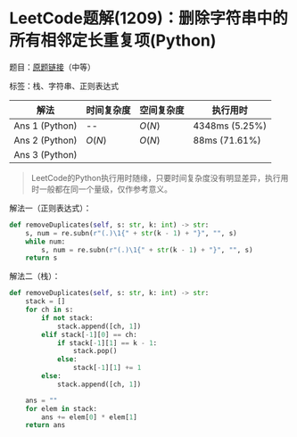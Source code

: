 # LeetCode题解(1209)：删除字符串中的所有相邻定长重复项(Python)

题目：[原题链接](https://leetcode-cn.com/problems/remove-all-adjacent-duplicates-in-string-ii/)（中等）

标签：栈、字符串、正则表达式

| 解法           | 时间复杂度 | 空间复杂度 | 执行用时       |
| -------------- | ---------- | ---------- | -------------- |
| Ans 1 (Python) | --         | $O(N)$     | 4348ms (5.25%) |
| Ans 2 (Python) | $O(N)$     | $O(N)$     | 88ms (71.61%)  |
| Ans 3 (Python) |            |            |                |

>  LeetCode的Python执行用时随缘，只要时间复杂度没有明显差异，执行用时一般都在同一个量级，仅作参考意义。

解法一（正则表达式）：

```python
def removeDuplicates(self, s: str, k: int) -> str:
    s, num = re.subn(r"(.)\1{" + str(k - 1) + "}", "", s)
    while num:
        s, num = re.subn(r"(.)\1{" + str(k - 1) + "}", "", s)
    return s
```

解法二（栈）：

```python
def removeDuplicates(self, s: str, k: int) -> str:
    stack = []
    for ch in s:
        if not stack:
            stack.append([ch, 1])
        elif stack[-1][0] == ch:
            if stack[-1][1] == k - 1:
                stack.pop()
            else:
                stack[-1][1] += 1
        else:
            stack.append([ch, 1])

    ans = ""
    for elem in stack:
        ans += elem[0] * elem[1]
    return ans
```